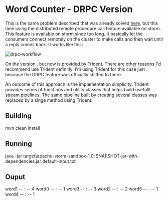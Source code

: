 # Word Counter - DRPC Version

This is the same problem described that was already solved [here](https://github.com/username/repo/blob/branch/docs/more_words.md), but this time using the distributed remote procedure call feature available on storm.
This feature is available on storm since too long. It basically let the consumers connect remotely on the cluster to make calls and then wait until a reply comes back.
It works like this:

![drpc-workflow](https://github.com/cyberjso/sandbox/tree/apache-storm/apache-storm/drpc-word-counter/drpc-workflow.png)

On the version , but now is provided by Trident. There are other reasons I'd recommend use Trident definitly. I'm using Trident for this case
just because the DRPC feature was officially shifted to there. 

An outcome of this approach is the implementation simplicity. Trident provides series of functions and utility classes that helps build usefulll stream pipelines. 
The same pipeline built by creating several classes was replaced by a singe method using Trident.


## Building 
mvn clean install

## Running
java -jar target\apache-storm-sandbox-1.0-SNAPSHOT-jar-with-dependencies.jar default-input.txt

## Ouput
word1 -- :  -- 4
word0 -- :  -- 1
word3 -- :  -- 3
word2 -- :  -- 2
word5 -- :  -- 1
word4 -- :  -- 1